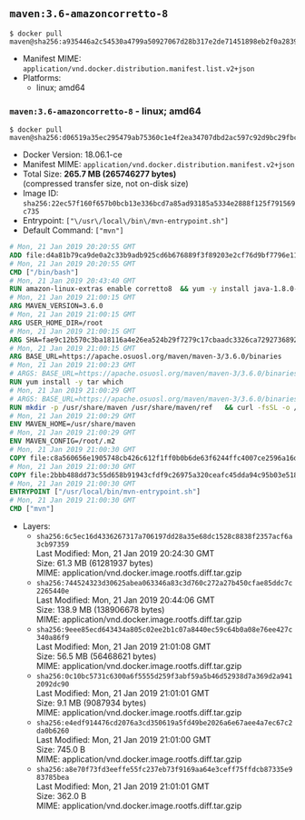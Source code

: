 ## `maven:3.6-amazoncorretto-8`

```console
$ docker pull maven@sha256:a935446a2c54530a4799a50927067d28b317e2de71451898eb2f0a2839958fc3
```

-	Manifest MIME: `application/vnd.docker.distribution.manifest.list.v2+json`
-	Platforms:
	-	linux; amd64

### `maven:3.6-amazoncorretto-8` - linux; amd64

```console
$ docker pull maven@sha256:d06519a35ec295479ab75360c1e4f2ea34707dbd2ac597c92d9bc29fbc58c4de
```

-	Docker Version: 18.06.1-ce
-	Manifest MIME: `application/vnd.docker.distribution.manifest.v2+json`
-	Total Size: **265.7 MB (265746277 bytes)**  
	(compressed transfer size, not on-disk size)
-	Image ID: `sha256:22ec57f160f657b0bcb13e336bcd7a85ad93185a5334e2888f125f791569c735`
-	Entrypoint: `["\/usr\/local\/bin\/mvn-entrypoint.sh"]`
-	Default Command: `["mvn"]`

```dockerfile
# Mon, 21 Jan 2019 20:20:55 GMT
ADD file:d4a81b79ca9de0a2c33b9adb925cd6b676889f3f89203e2cf76d9bf7796e11e0 in / 
# Mon, 21 Jan 2019 20:20:55 GMT
CMD ["/bin/bash"]
# Mon, 21 Jan 2019 20:43:40 GMT
RUN amazon-linux-extras enable corretto8  && yum -y install java-1.8.0-amazon-corretto-devel-1.8.0_192.b12-1.amzn2  && yum clean all
# Mon, 21 Jan 2019 21:00:15 GMT
ARG MAVEN_VERSION=3.6.0
# Mon, 21 Jan 2019 21:00:15 GMT
ARG USER_HOME_DIR=/root
# Mon, 21 Jan 2019 21:00:15 GMT
ARG SHA=fae9c12b570c3ba18116a4e26ea524b29f7279c17cbaadc3326ca72927368924d9131d11b9e851b8dc9162228b6fdea955446be41207a5cfc61283dd8a561d2f
# Mon, 21 Jan 2019 21:00:15 GMT
ARG BASE_URL=https://apache.osuosl.org/maven/maven-3/3.6.0/binaries
# Mon, 21 Jan 2019 21:00:23 GMT
# ARGS: BASE_URL=https://apache.osuosl.org/maven/maven-3/3.6.0/binaries MAVEN_VERSION=3.6.0 SHA=fae9c12b570c3ba18116a4e26ea524b29f7279c17cbaadc3326ca72927368924d9131d11b9e851b8dc9162228b6fdea955446be41207a5cfc61283dd8a561d2f USER_HOME_DIR=/root
RUN yum install -y tar which
# Mon, 21 Jan 2019 21:00:29 GMT
# ARGS: BASE_URL=https://apache.osuosl.org/maven/maven-3/3.6.0/binaries MAVEN_VERSION=3.6.0 SHA=fae9c12b570c3ba18116a4e26ea524b29f7279c17cbaadc3326ca72927368924d9131d11b9e851b8dc9162228b6fdea955446be41207a5cfc61283dd8a561d2f USER_HOME_DIR=/root
RUN mkdir -p /usr/share/maven /usr/share/maven/ref   && curl -fsSL -o /tmp/apache-maven.tar.gz ${BASE_URL}/apache-maven-${MAVEN_VERSION}-bin.tar.gz   && echo "${SHA}  /tmp/apache-maven.tar.gz" | sha512sum -c -   && tar -xzf /tmp/apache-maven.tar.gz -C /usr/share/maven --strip-components=1   && rm -f /tmp/apache-maven.tar.gz   && ln -s /usr/share/maven/bin/mvn /usr/bin/mvn
# Mon, 21 Jan 2019 21:00:29 GMT
ENV MAVEN_HOME=/usr/share/maven
# Mon, 21 Jan 2019 21:00:29 GMT
ENV MAVEN_CONFIG=/root/.m2
# Mon, 21 Jan 2019 21:00:30 GMT
COPY file:c8a560656e1905748cb426c612f1ff0b0b6de63f6244ffc4007ce2596a16de58 in /usr/local/bin/mvn-entrypoint.sh 
# Mon, 21 Jan 2019 21:00:30 GMT
COPY file:2bbb488dd73c55d658b91943cfdf9c26975a320ceafc45dda94c95b03e518ad3 in /usr/share/maven/ref/ 
# Mon, 21 Jan 2019 21:00:30 GMT
ENTRYPOINT ["/usr/local/bin/mvn-entrypoint.sh"]
# Mon, 21 Jan 2019 21:00:30 GMT
CMD ["mvn"]
```

-	Layers:
	-	`sha256:6c5ec16d4336267317a706197dd28a35e68dc1528c8838f2357acf6a3cb97359`  
		Last Modified: Mon, 21 Jan 2019 20:24:30 GMT  
		Size: 61.3 MB (61281937 bytes)  
		MIME: application/vnd.docker.image.rootfs.diff.tar.gzip
	-	`sha256:744524323d30625abea063346a83c3d760c272a27b450cfae85ddc7c2265440e`  
		Last Modified: Mon, 21 Jan 2019 20:44:06 GMT  
		Size: 138.9 MB (138906678 bytes)  
		MIME: application/vnd.docker.image.rootfs.diff.tar.gzip
	-	`sha256:9eee85ecd643434a805c02ee2b1c07a8440ec59c64b0a08e76ee427c340a86f9`  
		Last Modified: Mon, 21 Jan 2019 21:01:08 GMT  
		Size: 56.5 MB (56468621 bytes)  
		MIME: application/vnd.docker.image.rootfs.diff.tar.gzip
	-	`sha256:0c10bc5731c6300a6f5555d259f3abf59a5b46d52938d7a369d2a9412092dc90`  
		Last Modified: Mon, 21 Jan 2019 21:01:01 GMT  
		Size: 9.1 MB (9087934 bytes)  
		MIME: application/vnd.docker.image.rootfs.diff.tar.gzip
	-	`sha256:e4edf914476cd2076a3cd350619a5fd49be2026a6e67aee4a7ec67c2da0b6260`  
		Last Modified: Mon, 21 Jan 2019 21:01:00 GMT  
		Size: 745.0 B  
		MIME: application/vnd.docker.image.rootfs.diff.tar.gzip
	-	`sha256:a8e70f73fd3eeffe55fc237eb73f9169aa64e3ceff75ffdcb87335e983785bea`  
		Last Modified: Mon, 21 Jan 2019 21:01:01 GMT  
		Size: 362.0 B  
		MIME: application/vnd.docker.image.rootfs.diff.tar.gzip
